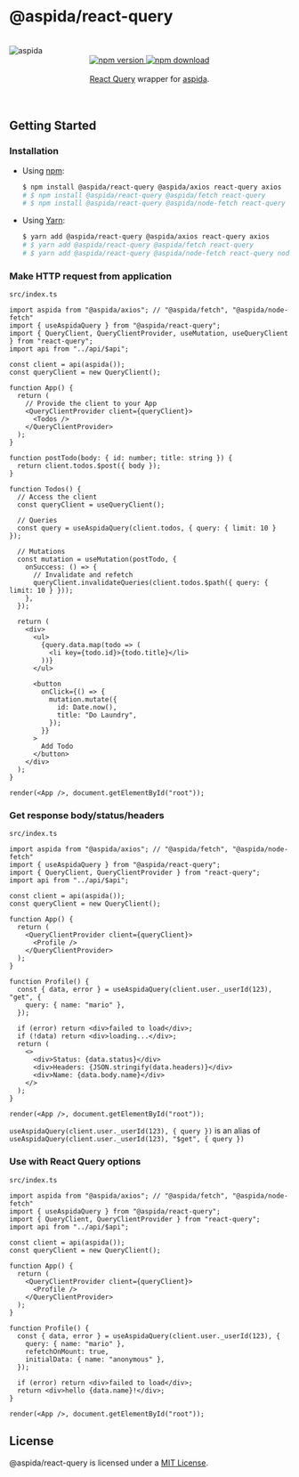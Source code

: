 # @aspida/react-query

<br />
<img src="https://aspida.github.io/aspida/logos/png/logo.png" alt="aspida" title="aspida" />
<div align="center">
  <a href="https://www.npmjs.com/package/@aspida/react-query">
    <img src="https://img.shields.io/npm/v/@aspida/react-query" alt="npm version" />
  </a>
  <a href="https://www.npmjs.com/package/@aspida/react-query">
    <img src="https://img.shields.io/npm/dm/@aspida/react-query" alt="npm download" />
  </a>
</div>
<br />
<div align="center"><a href="https://react-query.tanstack.com/">React Query</a> wrapper for <a href="https://github.com/aspida/aspida/">aspida</a>.</div>
<br />
<br />

## Getting Started

### Installation

- Using [npm](https://www.npmjs.com/):

  ```sh
  $ npm install @aspida/react-query @aspida/axios react-query axios
  # $ npm install @aspida/react-query @aspida/fetch react-query
  # $ npm install @aspida/react-query @aspida/node-fetch react-query node-fetch
  ```

- Using [Yarn](https://yarnpkg.com/):

  ```sh
  $ yarn add @aspida/react-query @aspida/axios react-query axios
  # $ yarn add @aspida/react-query @aspida/fetch react-query
  # $ yarn add @aspida/react-query @aspida/node-fetch react-query node-fetch
  ```

### Make HTTP request from application

`src/index.ts`

```tsx
import aspida from "@aspida/axios"; // "@aspida/fetch", "@aspida/node-fetch"
import { useAspidaQuery } from "@aspida/react-query";
import { QueryClient, QueryClientProvider, useMutation, useQueryClient } from "react-query";
import api from "../api/$api";

const client = api(aspida());
const queryClient = new QueryClient();

function App() {
  return (
    // Provide the client to your App
    <QueryClientProvider client={queryClient}>
      <Todos />
    </QueryClientProvider>
  );
}

function postTodo(body: { id: number; title: string }) {
  return client.todos.$post({ body });
}

function Todos() {
  // Access the client
  const queryClient = useQueryClient();

  // Queries
  const query = useAspidaQuery(client.todos, { query: { limit: 10 } });

  // Mutations
  const mutation = useMutation(postTodo, {
    onSuccess: () => {
      // Invalidate and refetch
      queryClient.invalidateQueries(client.todos.$path({ query: { limit: 10 } }));
    },
  });

  return (
    <div>
      <ul>
        {query.data.map(todo => (
          <li key={todo.id}>{todo.title}</li>
        ))}
      </ul>

      <button
        onClick={() => {
          mutation.mutate({
            id: Date.now(),
            title: "Do Laundry",
          });
        }}
      >
        Add Todo
      </button>
    </div>
  );
}

render(<App />, document.getElementById("root"));
```

### Get response body/status/headers

`src/index.ts`

```tsx
import aspida from "@aspida/axios"; // "@aspida/fetch", "@aspida/node-fetch"
import { useAspidaQuery } from "@aspida/react-query";
import { QueryClient, QueryClientProvider } from "react-query";
import api from "../api/$api";

const client = api(aspida());
const queryClient = new QueryClient();

function App() {
  return (
    <QueryClientProvider client={queryClient}>
      <Profile />
    </QueryClientProvider>
  );
}

function Profile() {
  const { data, error } = useAspidaQuery(client.user._userId(123), "get", {
    query: { name: "mario" },
  });

  if (error) return <div>failed to load</div>;
  if (!data) return <div>loading...</div>;
  return (
    <>
      <div>Status: {data.status}</div>
      <div>Headers: {JSON.stringify(data.headers)}</div>
      <div>Name: {data.body.name}</div>
    </>
  );
}

render(<App />, document.getElementById("root"));
```

`useAspidaQuery(client.user._userId(123), { query })` is an alias of `useAspidaQuery(client.user._userId(123), "$get", { query })`

### Use with React Query options

`src/index.ts`

```tsx
import aspida from "@aspida/axios"; // "@aspida/fetch", "@aspida/node-fetch"
import { useAspidaQuery } from "@aspida/react-query";
import { QueryClient, QueryClientProvider } from "react-query";
import api from "../api/$api";

const client = api(aspida());
const queryClient = new QueryClient();

function App() {
  return (
    <QueryClientProvider client={queryClient}>
      <Profile />
    </QueryClientProvider>
  );
}

function Profile() {
  const { data, error } = useAspidaQuery(client.user._userId(123), {
    query: { name: "mario" },
    refetchOnMount: true,
    initialData: { name: "anonymous" },
  });

  if (error) return <div>failed to load</div>;
  return <div>hello {data.name}!</div>;
}

render(<App />, document.getElementById("root"));
```

## License

@aspida/react-query is licensed under a [MIT License](https://github.com/aspida/aspida/blob/master/packages/aspida-react-query/LICENSE).
